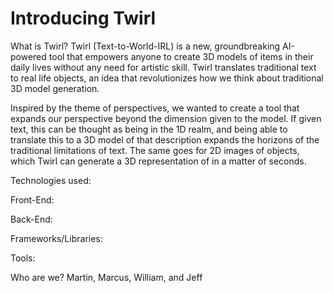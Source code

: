 # Introducing Twirl

What is Twirl? 
Twirl (Text-to-World-IRL) is a new, groundbreaking AI-powered tool that empowers anyone to create 3D models of items in their daily lives without any need for artistic skill. Twirl translates traditional text to real life objects, an idea that revolutionizes how we think about traditional 3D model generation.

Inspired by the theme of perspectives, we wanted to create a tool that expands our perspective beyond the dimension given to the model. If given text, this can be thought as being in the 1D realm, and being able to translate this to a 3D model of that description expands the horizons of the traditional limitations of text. The same goes for 2D images of objects, which Twirl can generate a 3D representation of in a matter of seconds.

Technologies used: 

Front-End: 

Back-End:

Frameworks/Libraries:

Tools:

Who are we?
Martin, Marcus, William, and Jeff
